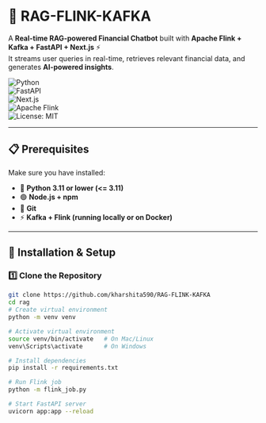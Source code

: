 # 🚀 RAG-FLINK-KAFKA

A **Real-time RAG-powered Financial Chatbot** built with **Apache Flink + Kafka + FastAPI + Next.js** ⚡  
It streams user queries in real-time, retrieves relevant financial data, and generates **AI-powered insights**.  

![Python](https://img.shields.io/badge/Python-3.11-blue?logo=python)  
![FastAPI](https://img.shields.io/badge/FastAPI-0.100+-green?logo=fastapi)  
![Next.js](https://img.shields.io/badge/Next.js-13-black?logo=next.js)  
![Apache Flink](https://img.shields.io/badge/Flink-Kafka-orange?logo=apacheflink)  
![License: MIT](https://img.shields.io/badge/License-MIT-yellow.svg)

---

## 📋 Prerequisites
Make sure you have installed:
- 🐍 **Python 3.11 or lower (<= 3.11)**  
- 🟢 **Node.js + npm**  
- 🌱 **Git**  
- ⚡ **Kafka + Flink (running locally or on Docker)**  

---

## 🔧 Installation & Setup  

### 1️⃣ Clone the Repository  
```bash
git clone https://github.com/kharshita590/RAG-FLINK-KAFKA
cd rag
# Create virtual environment
python -m venv venv

# Activate virtual environment
source venv/bin/activate   # On Mac/Linux
venv\Scripts\activate      # On Windows

# Install dependencies
pip install -r requirements.txt

# Run Flink job
python -m flink_job.py

# Start FastAPI server
uvicorn app:app --reload

